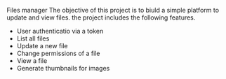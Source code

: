 Files manager
The objective of this project is to biuld a simple  platform to update and view files. the project includes the following features.
- User authenticatio via a token
- List all files
- Update a new file
- Change permissions of a file
- View a file
- Generate thumbnails for images
